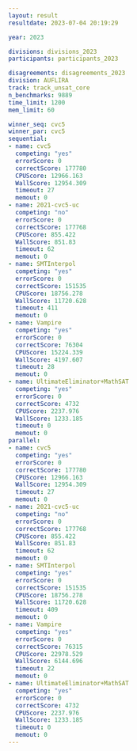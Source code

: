```yaml
---
layout: result
resultdate: 2023-07-04 20:19:29

year: 2023

divisions: divisions_2023
participants: participants_2023

disagreements: disagreements_2023
division: AUFLIRA
track: track_unsat_core
n_benchmarks: 9889
time_limit: 1200
mem_limit: 60

winner_seq: cvc5
winner_par: cvc5
sequential:
- name: cvc5
  competing: "yes"
  errorScore: 0
  correctScore: 177780
  CPUScore: 12966.163
  WallScore: 12954.309
  timeout: 27
  memout: 0
- name: 2021-cvc5-uc
  competing: "no"
  errorScore: 0
  correctScore: 177768
  CPUScore: 855.422
  WallScore: 851.83
  timeout: 62
  memout: 0
- name: SMTInterpol
  competing: "yes"
  errorScore: 0
  correctScore: 151535
  CPUScore: 18756.278
  WallScore: 11720.628
  timeout: 411
  memout: 0
- name: Vampire
  competing: "yes"
  errorScore: 0
  correctScore: 76304
  CPUScore: 15224.339
  WallScore: 4197.607
  timeout: 28
  memout: 0
- name: UltimateEliminator+MathSAT
  competing: "yes"
  errorScore: 0
  correctScore: 4732
  CPUScore: 2237.976
  WallScore: 1233.185
  timeout: 0
  memout: 0
parallel:
- name: cvc5
  competing: "yes"
  errorScore: 0
  correctScore: 177780
  CPUScore: 12966.163
  WallScore: 12954.309
  timeout: 27
  memout: 0
- name: 2021-cvc5-uc
  competing: "no"
  errorScore: 0
  correctScore: 177768
  CPUScore: 855.422
  WallScore: 851.83
  timeout: 62
  memout: 0
- name: SMTInterpol
  competing: "yes"
  errorScore: 0
  correctScore: 151535
  CPUScore: 18756.278
  WallScore: 11720.628
  timeout: 409
  memout: 0
- name: Vampire
  competing: "yes"
  errorScore: 0
  correctScore: 76315
  CPUScore: 22978.529
  WallScore: 6144.696
  timeout: 22
  memout: 0
- name: UltimateEliminator+MathSAT
  competing: "yes"
  errorScore: 0
  correctScore: 4732
  CPUScore: 2237.976
  WallScore: 1233.185
  timeout: 0
  memout: 0
---
```

